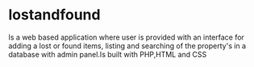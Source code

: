 # lostandfound
Is a web based application where user is provided with an interface for adding a lost or found items, listing and searching of the property's in a database with admin panel.Is built with PHP,HTML and CSS 
